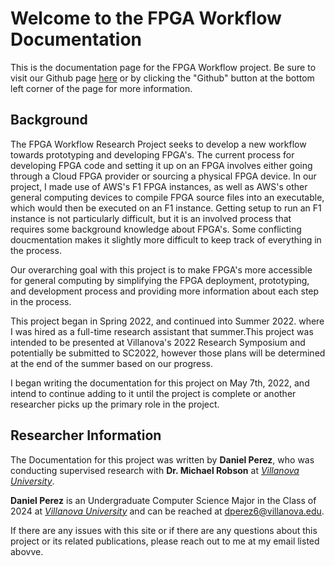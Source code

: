 # Welcome to the FPGA Workflow Documentation

This is the documentation page for the FPGA Workflow project. Be sure to visit our Github page [here](https://github.com/Galactius/fpga-workflow-research) or by clicking the "Github" button at the bottom left corner of the page for more information.  

## Background

The FPGA Workflow Research Project seeks to develop a new workflow towards prototyping and developing FPGA's. The current process for developing FPGA code and setting it up on an FPGA involves either going through a Cloud FPGA provider or sourcing a physical FPGA device. In our project, I made use of AWS's F1 FPGA instances, as well as AWS's other general computing devices to compile FPGA source files into an executable, which would then be executed on an F1 instance. Getting setup to run an F1 instance is not particularly difficult, but it is an involved process that requires some background knowledge about FPGA's. Some conflicting doucmentation makes it slightly more difficult to keep track of everything in the process. 

Our overarching goal with this project is to make FPGA's more accessible for general computing by simplifying the FPGA deployment, prototyping, and development process and providing more information about each step in the process.  

This project began in Spring 2022, and continued into Summer 2022. where I was hired as a full-time research assistant that summer.This project was intended to be presented at Villanova's 2022 Research Symposium and potentially be submitted to SC2022, however those plans will be determined at the end of the summer based on our progress. 

I began writing the documentation for this project on May 7th, 2022, and intend to continue adding to it until the project is complete or another researcher picks up the primary role in the project.  

## Researcher Information

The Documentation for this project was written by **Daniel Perez**, who was conducting supervised research with **Dr. Michael Robson** at [*Villanova University*](https://www1.villanova.edu/university/liberal-arts-sciences/programs/computing-sciences.html). 

**Daniel Perez** is an Undergraduate Computer Science Major in the Class of 2024 at [*Villanova University*](https://www1.villanova.edu/university.html) and can be reached at dperez6@villanova.edu.

If there are any issues with this site or if there are any questions about this project or its related publications, please reach out to me at my email listed abovve.  

